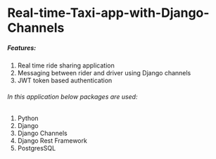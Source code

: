 # Real-time-Taxi-app-with-Django-Channels

##### Features:
1. Real time ride sharing application
2. Messaging between rider and driver using Django channels
3. JWT token based authentication

###### In this application below packages are used:
1. Python
2. Django
3. Django Channels
4. Django Rest Framework
5. PostgresSQL
